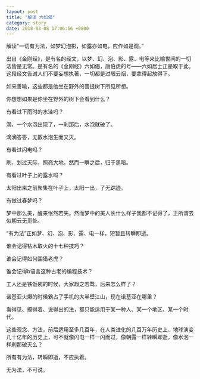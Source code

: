 ```yaml
---
layout: post
title: "解读 六如偈"
category: story
date: 2018-03-08 17:06:56 +0800
---
```

解读“一切有为法，如梦幻泡影，如露亦如电，应作如是观。”

出自《金刚经》，是有名的经文，以梦、幻、泡、影、露、电等来比喻世间的一切法皆是无常。是有名的《金刚经》六如偈，唐伯虎的号——六如居士正是取于此。这段经文告诫人们不要妄想执著，一切都是过眼云烟，要拿得起放得下。

如来善喻，这些都是他坐在野外的菩提树下所见所想。

你想想如果是你坐在野外的树下会看到什么？

有看过下雨时的水洼吗？

滴，一个水泡出现了，一刹那后，水泡就破了。

滴滴答答，无数水泡生而又灭。

有看过闪电吗？

刷，划过天际，照亮大地，然而一瞬之后，归于黑暗。

有看过叶子上的露水吗？

太阳出来之前聚集在叶子上，太阳一出，了无踪迹。

有做过春梦吗？

梦中那么美，醒来怅然若失。然而梦中的美人长什么样子我都不记得了，正所谓去似朝云无觅处。

“有为法”正如梦、幻、泡、影、露、电一样，短暂且转瞬即逝。

谁会记得钻木取火的十七种技巧？

谁会记得如何围猎老虎？

谁会记得b语言这种古老的编程技术？

工人还是铁饭碗的时候，大家趋之若鹜，后来怎么样了？

诺基亚火爆的时候霸占了手机的大半壁江山，现在诺基亚在哪里？

看得见、摸得着、说得出的法，都只能适用于某一种人、某一个地区、某一个时代。

这些观念、方法，前后适用至多几百年，在人类进化的几百万年历史上、地球演变几十亿年的历史上，可不就像闪电一样一闪而过，像朝露一样转瞬即逝，像水泡一样刹那破灭么？

所有有为法，转瞬即逝，不应执着。

无为法，不可说。
